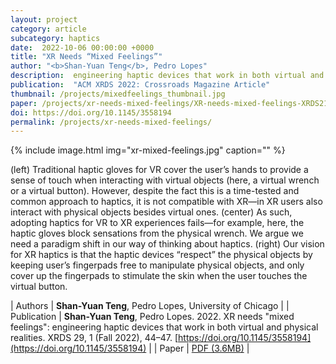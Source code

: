 ```yaml
---
layout: project
category: article
subcategory: haptics
date:  2022-10-06 00:00:00 +0000
title: "XR Needs “Mixed Feelings”"
author: "<b>Shan-Yuan Teng</b>, Pedro Lopes"
description:  engineering haptic devices that work in both virtual and physical realities.
publication:  "ACM XRDS 2022: Crossroads Magazine Article"
thumbnail: /projects/mixedfeelings_thumbnail.jpg
paper: /projects/xr-needs-mixed-feelings/XR-needs-mixed-feelings-XRDS21.pdf
doi: https://doi.org/10.1145/3558194
permalink: /projects/xr-needs-mixed-feelings/
---
```


{% include image.html
           img="xr-mixed-feelings.jpg"
           caption="" %}

(left) Traditional haptic gloves for VR cover the user’s hands to provide a sense of touch when interacting with virtual objects (here, a virtual wrench or a virtual button). However, despite the fact this is a time-tested and common approach to haptics, it is not compatible with XR—in XR users also interact with physical objects besides virtual ones. (center) As such, adopting haptics for VR to XR experiences fails—for example, here, the haptic gloves block sensations from the physical wrench. We argue we need a paradigm shift in our way of thinking about haptics. (right) Our vision for XR haptics is that the haptic devices “respect” the physical objects by keeping user’s fingerpads free to manipulate physical objects, and only cover up the fingerpads to stimulate the skin when the user touches the virtual button.
           
| Authors | <b>Shan-Yuan Teng</b>, Pedro Lopes, University of Chicago |
| Publication | <b>Shan-Yuan Teng</b>, Pedro Lopes. 2022. XR needs "mixed feelings": engineering haptic devices that work in both virtual and physical realities. XRDS 29, 1 (Fall 2022), 44–47. [https://doi.org/10.1145/3558194](https://doi.org/10.1145/3558194) |
| Paper | [PDF (3.6MB)](XR-needs-mixed-feelings-XRDS21.pdf) |